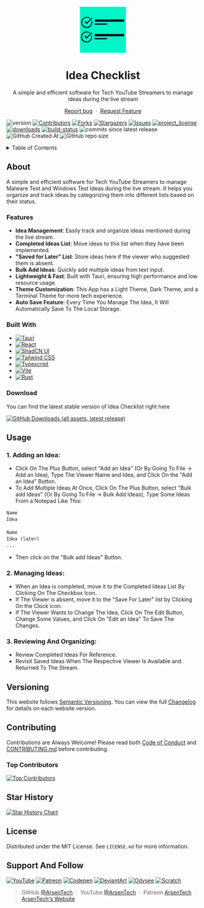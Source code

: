 <p align="center">
     <img src=".github/readme-logo.png" alt="Idea Checklist" width="120" height="120">
</p>
<h1 align="center">Idea Checklist</h3>
<p align="center">A simple and efficient software for Tech YouTube Streamers to manage ideas during the live stream</p>
<p align="center">
     <a href="https://github.com/ArsenTech/idea-checklist/issues/new?assignees=&labels=&template=bug_report.md&title=">Report bug</a>
     &nbsp;&middot;&nbsp;
     <a href="https://github.com/ArsenTech/idea-checklist/issues/new?assignees=&labels=&template=feature_request.md&title=">Request Feature</a>
</p>

![version][version-shield]
[![Contributors][contributors-shield]][contributors-url]
[![Forks][forks-shield]][forks-url]
[![Stargazers][stars-shield]][stars-url]
[![Issues][issues-shield]][issues-url]
[![project_license][license-shield]][license-url]
[![downloads][downloads-shield]][downloads-url]
[![build-status][status-shield]][status-url]
![commits since latest release][commits-since-shield]
![GitHub Created At][created-at-shield]
![GitHub repo size][repo-size-shield]

<details>
     <summary>Table of Contents</summary>
     <ol>
          <li>
               <a href="#about">About</a>
               <ul>
                    <li><a href="#features">Features</a></li>
                    <li><a href="#built-with">Built With</a></li>
                    <li><a href="#download">Download</a></li>
               </ul>
          </li>
          <li><a href="#usage">Usage</a></li>
          <li><a href="#versioning">Versioning</a></li>
          <li>
               <a href="#contributing">Contributing</a>
               <ul>
                    <li><a href="#top-contributors">Top Contributors</a></li>
               </ul>
          </li>
          <li><a href="#star-history">Star History</a></li>
          <li><a href="#license">License</a></li>
     </ol>
</details>

## About
A simple and efficient software for Tech YouTube Streamers to manage Malware Test and Windows Test Ideas during the live stream. It helps you organize and track ideas by categorizing them into different lists based on their status.
### Features
- **Idea Management**: Easily track and organize ideas mentioned during the live stream.
- **Completed Ideas List**: Move ideas to this list when they have been implemented.
- **"Saved for Later" List**: Store ideas here if the viewer who suggested them is absent.
- **Bulk Add Ideas**: Quickly add multiple ideas from text input.
- **Lightweight & Fast**: Built with Tauri, ensuring high performance and low resource usage.
- **Theme Customization**: This App has a Light Theme, Dark Theme, and a Terminal Theme for more tech experience.
- **Auto Save Feature**: Every Time You Manage The Idea, It Will Automatically Save To The Local Storage.
### Built With
- [![Tauri][tauri-shield]][tauri-url]
- [![React][react-shield]][react-url]
- [![ShadCN UI][shadcn-shield]][shadcn-url]
- [![Tailwind CSS][tailwind-shield]][tailwind-url]
- [![Typescript][typescript-shield]][typescript-url]
- [![Vite][vite-shield]][vite-url]
- [![Rust][rust-shield]][rust-url]
### Download
You can find the latest stable version of Idea Checklist right here

[![GitHub Downloads (all assets, latest release)][download-shield]][download-url]

## Usage
### 1. Adding an Idea:
- Click On The Plus Button, select "Add an Idea" (Or By Going To File -> Add an Idea), Type The Viewer Name and Idea, and Click On the "Add an Idea" Button.
- To Add Multiple Ideas At Once, Click On The Plus Button, select "Bulk add Ideas" (Or By Going To File -> Bulk Add Ideas), Type Some Ideas From a Notepad Like This:
```txt
Name
Idea

Name
Idea (later)
...
```
- Then click on the "Bulk add Ideas" Button.

### 2. Managing Ideas:
- When an Idea is completed, move it to the Completed Ideas List By Clicking On The Checkbox Icon.
- If The Viewer is absent, move it to the "Save For Later" list by Clicking On the Clock icon.
- If The Viewer Wants to Change The Idea, Click On The Edit Button, Change Some Values, and Click On "Edit an Idea" To Save The Changes.

### 3. Reviewing And Organizing:
- Review Completed Ideas For Reference.
- Revisit Saved Ideas When The Respective Viewer Is Available and Returned To The Stream.

## Versioning
This website follows [Semantic Versioning](https://semver.org/). You can view the full [Changelog][changelog-url] for details on each website version.

## Contributing
Contributions are Always Welcome! Please read both [Code of Conduct][code-of-conduct-url] and [CONTRIBUTING.md][contributing-url] before contributing.
### Top Contributors
[![Top Contributors][top-contributors]][contributors-url]

## Star History
[![Star History Chart][star-history-chart]][star-history-url]

## License
Distributed under the MIT License. See `LICENSE.md` for more information.

## Support And Follow
[![YouTube][yt-shield]][yt-url]
[![Patreon][patreon-shield]][patreon-url]
[![Codepen][codepen-shield]][codepen-url]
[![DeviantArt][deviantart-shield]][deviantart-url]
[![Odysee][odysee-shield]][odysee-url]
[![Scratch][scratch-shield]][scratch-url]

> GitHub [@ArsenTech][github-url] &nbsp;&middot;&nbsp;
> YouTube [@ArsenTech][yt-url] &nbsp;&middot;&nbsp;
> Patreon [ArsenTech][patreon-url] &nbsp;&middot;&nbsp;
> [ArsenTech's Website][website-url]

<!-- Markdown Links -->
[star-history-chart]: https://api.star-history.com/svg?repos=ArsenTech/idea-checklist&type=Date
[star-history-url]: https://api.star-history.com/svg?repos=ArsenTech/idea-checklist&type=Date
[contributors-shield]: https://img.shields.io/github/contributors/ArsenTech/idea-checklist.svg?style=for-the-badge&color=%2322b455
[contributors-url]: https://github.com/ArsenTech/idea-checklist/graphs/contributors
[top-contributors]: https://contrib.rocks/image?repo=ArsenTech/idea-checklist
[forks-shield]: https://img.shields.io/github/forks/ArsenTech/idea-checklist.svg?style=for-the-badge&color=%2322b455
[forks-url]: https://github.com/ArsenTech/idea-checklist/network/members
[stars-shield]: https://img.shields.io/github/stars/ArsenTech/idea-checklist.svg?style=for-the-badge&color=%2322b455
[stars-url]: https://github.com/ArsenTech/idea-checklist/stargazers
[issues-shield]: https://img.shields.io/github/issues/ArsenTech/idea-checklist.svg?style=for-the-badge
[issues-url]: https://github.com/ArsenTech/idea-checklist/issues
[license-shield]: https://img.shields.io/github/license/ArsenTech/idea-checklist?color=%2322b455&style=for-the-badge
[license-url]: https://github.com/ArsenTech/idea-checklist/blob/main/LICENSE.md
[version-shield]: https://img.shields.io/github/package-json/v/ArsenTech/idea-checklist?style=for-the-badge
[downloads-shield]: https://img.shields.io/github/downloads/ArsenTech/idea-checklist/total?style=for-the-badge&label=Total%20Downloads&color=%2322b455
[downloads-url]:https://github.com/ArsenTech/idea-checklist/releases
[status-shield]: https://img.shields.io/github/actions/workflow/status/ArsenTech/idea-checklist/main.yml?style=for-the-badge&color=%2322b455
[status-url]: https://github.com/ArsenTech/idea-checklist/actions/workflows/main.yml
[commits-since-shield]: https://img.shields.io/github/commits-since/ArsenTech/idea-checklist/latest?style=for-the-badge&color=%2322b455&label=Commits%20since%20latest%20version
[created-at-shield]: https://img.shields.io/github/created-at/ArsenTech/idea-checklist?style=for-the-badge
[repo-size-shield]: https://img.shields.io/github/repo-size/ArsenTech/idea-checklist?style=for-the-badge
[download-shield]: https://img.shields.io/github/downloads/ArsenTech/idea-checklist/latest/total?style=for-the-badge&label=Download&color=%2322b455
[download-url]: https://github.com/ArsenTech/idea-checklist/releases/latest
[code-of-conduct-url]: https://github.com/ArsenTech/idea-checklist/blob/main/CODE_OF_CONDUCT.md
[contributing-url]: https://github.com/ArsenTech/idea-checklist/blob/main/CONTRIBUTING.md
[changelog-url]: https://github.com/ArsenTech/idea-checklist/blob/main/CHANGELOG.md
[website-url]: https://arsentech.github.io

<!-- Languages -->
[tauri-shield]: https://img.shields.io/badge/Tauri-FFC131?style=for-the-badge&logo=Tauri&logoColor=white
[tauri-url]: https://tauri.app/
[react-shield]: https://img.shields.io/badge/React-20232A?style=for-the-badge&logo=react&logoColor=61DAFB
[react-url]: https://react.dev/
[shadcn-shield]: https://img.shields.io/badge/shadcn%2Fui-000000?style=for-the-badge&logo=shadcnui&logoColor=white
[shadcn-url]: https://ui.shadcn.com/
[tailwind-shield]: https://img.shields.io/badge/Tailwind_CSS-38B2AC?style=for-the-badge&logo=tailwind-css&logoColor=white
[tailwind-url]: https://tailwindcss.com/
[typescript-shield]: https://img.shields.io/badge/TypeScript-007ACC?style=for-the-badge&logo=typescript&logoColor=white
[typescript-url]: https://www.typescriptlang.org/
[vite-shield]: https://img.shields.io/badge/Vite-B73BFE?style=for-the-badge&logo=vite&logoColor=FFD62E
[vite-url]: https://vite.dev/
[rust-shield]: https://img.shields.io/badge/Rust-000000?style=for-the-badge&logo=rust&logoColor=white
[rust-url]: https://rust-lang.org/

<!-- External Links -->
[yt-shield]: https://img.shields.io/badge/ArsenTech%20-222222.svg?&style=for-the-badge&logo=YouTube&logoColor=%23FF0000
[yt-url]:https://www.youtube.com/channel/UCrtH0g6NE8tW5VIEgDySYtg
[patreon-shield]:https://img.shields.io/badge/-ArsenTech-222222?style=for-the-badge&logo=patreon&logoColor=white
[patreon-url]:https://www.patreon.com/ArsenTech
[codepen-shield]: https://img.shields.io/badge/-ArsenTech-222222?style=for-the-badge&logo=codepen&logoColor=white
[codepen-url]: https://codepen.io/ArsenTech
[deviantart-shield]: https://img.shields.io/badge/-Arsen2005-222222?style=for-the-badge&logo=deviantart&logoColor=05cc46
[deviantart-url]: https://www.deviantart.com/arsen2005
[odysee-shield]: https://img.shields.io/badge/-ArsenTech-222222?style=for-the-badge&logo=odysee&logoColor=FA9626
[odysee-url]: https://odysee.com/@ArsenTech
[scratch-shield]: https://img.shields.io/badge/-ArsenTech-222222?style=for-the-badge&logo=scratch&logoColor=orange
[scratch-url]: https://scratch.mit.edu/users/ArsenTech/
[github-url]: https://github.com/ArsenTech
